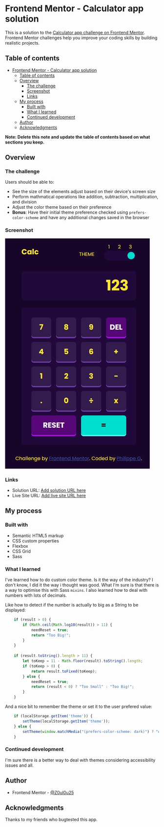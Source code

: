 # Frontend Mentor - Calculator app solution

This is a solution to the [Calculator app challenge on Frontend Mentor](https://www.frontendmentor.io/challenges/calculator-app-9lteq5N29). Frontend Mentor challenges help you improve your coding skills by building realistic projects.

## Table of contents

- [Frontend Mentor - Calculator app solution](#frontend-mentor---calculator-app-solution)
	- [Table of contents](#table-of-contents)
	- [Overview](#overview)
		- [The challenge](#the-challenge)
		- [Screenshot](#screenshot)
		- [Links](#links)
	- [My process](#my-process)
		- [Built with](#built-with)
		- [What I learned](#what-i-learned)
		- [Continued development](#continued-development)
	- [Author](#author)
	- [Acknowledgments](#acknowledgments)

**Note: Delete this note and update the table of contents based on what sections you keep.**

## Overview

### The challenge

Users should be able to:

- See the size of the elements adjust based on their device's screen size
- Perform mathmatical operations like addition, subtraction, multiplication, and division
- Adjust the color theme based on their preference
- **Bonus**: Have their initial theme preference checked using `prefers-color-scheme` and have any additional changes saved in the browser

### Screenshot

![](./screenshot.jpg)

### Links

- Solution URL: [Add solution URL here](https://www.frontendmentor.io/solutions/a-calculator-that-remember-your-prefered-theme-SLwbsXG1Rp)
- Live Site URL: [Add live site URL here](https://z0ul0u25.github.io/FeM-CalculatorWithTheme/)

## My process

### Built with

- Semantic HTML5 markup
- CSS custom properties
- Flexbox
- CSS Grid
- Sass


### What I learned

I've learned how to do custom color theme. Is it the way of the industry? I don't know, I did it the way i thought was good. What I'm sure is that there is a way to optimise this with Sass `mixins`.
I also learned how to deal with numbers with lots of decimals.

Like how to detect if the number is actually to big as a String to be displayed:

```js
	if (result > 0) {
		if (Math.ceil(Math.log10(result)) > 11) {
			needReset = true;
			return "Too Big!";
		}
	}

	if (result.toString().length > 11) {
		let toKeep = 11 - Math.floor(result).toString().length;
		if (toKeep > 0) {
			return result.toFixed(toKeep);
		} else {
			needReset = true;
			return (result < 0) ? "Too Small" : "Too Big!";
		}
	}
```

And a nice bit to remember the theme or set it to the user prefered value:
```js
	if (localStorage.getItem('theme')) {
		setTheme(localStorage.getItem('theme'));
	} else {
		setTheme(window.matchMedia("(prefers-color-scheme: dark)") ? "dark" : "light");
	}
```

### Continued development

I'm sure there is a better way to deal with themes considering accessibility issues and all.

## Author

- Frontend Mentor - [@Z0ul0u25](https://www.frontendmentor.io/profile/Z0ul0u25)


## Acknowledgments

Thanks to my friends who bugtested this app.
